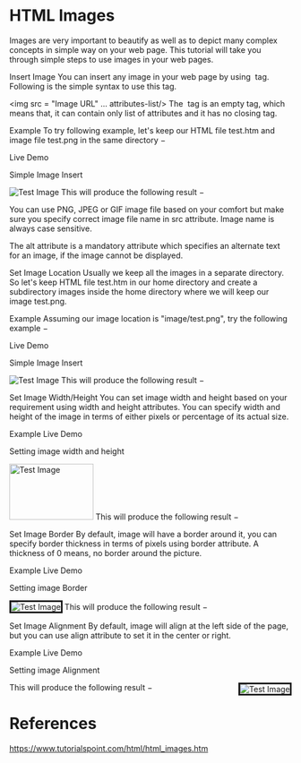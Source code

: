 # HTML Images

Images are very important to beautify as well as to depict many complex concepts in simple way on your web page. This tutorial will take you through simple steps to use images in your web pages.

Insert Image
You can insert any image in your web page by using <img> tag. Following is the simple syntax to use this tag.

<img src = "Image URL" ... attributes-list/>
The <img> tag is an empty tag, which means that, it can contain only list of attributes and it has no closing tag.

Example
To try following example, let's keep our HTML file test.htm and image file test.png in the same directory −

Live Demo
<!DOCTYPE html>
<html>

   <head>
      <title>Using Image in Webpage</title>
   </head>

   <body>
      <p>Simple Image Insert</p>
      <img src = "/html/images/test.png" alt = "Test Image" />
   </body>

</html>
This will produce the following result −


You can use PNG, JPEG or GIF image file based on your comfort but make sure you specify correct image file name in src attribute. Image name is always case sensitive.

The alt attribute is a mandatory attribute which specifies an alternate text for an image, if the image cannot be displayed.

Set Image Location
Usually we keep all the images in a separate directory. So let's keep HTML file test.htm in our home directory and create a subdirectory images inside the home directory where we will keep our image test.png.

Example
Assuming our image location is "image/test.png", try the following example −

Live Demo
<!DOCTYPE html>
<html>

   <head>
      <title>Using Image in Webpage</title>
   </head>

   <body>
      <p>Simple Image Insert</p>
      <img src = "/html/images/test.png" alt = "Test Image" />
   </body>

</html>
This will produce the following result −


Set Image Width/Height
You can set image width and height based on your requirement using width and height attributes. You can specify width and height of the image in terms of either pixels or percentage of its actual size.

Example
Live Demo
<!DOCTYPE html>
<html>

   <head>
      <title>Set Image Width and Height</title>
   </head>

   <body>
      <p>Setting image width and height</p>
      <img src = "/html/images/test.png" alt = "Test Image" width = "150" height = "100"/>
   </body>

</html>
This will produce the following result −


Set Image Border
By default, image will have a border around it, you can specify border thickness in terms of pixels using border attribute. A thickness of 0 means, no border around the picture.

Example
Live Demo
<!DOCTYPE html>
<html>

   <head>
      <title>Set Image Border</title>
   </head>

   <body>
      <p>Setting image Border</p>
      <img src = "/html/images/test.png" alt = "Test Image" border = "3"/>
   </body>

</html>
This will produce the following result −


Set Image Alignment
By default, image will align at the left side of the page, but you can use align attribute to set it in the center or right.

Example
Live Demo
<!DOCTYPE html>
<html>

   <head>
      <title>Set Image Alignment</title>
   </head>

   <body>
      <p>Setting image Alignment</p>
      <img src = "/html/images/test.png" alt = "Test Image" border = "3" align = "right"/>
   </body>

</html>
This will produce the following result −

# References
https://www.tutorialspoint.com/html/html_images.htm
